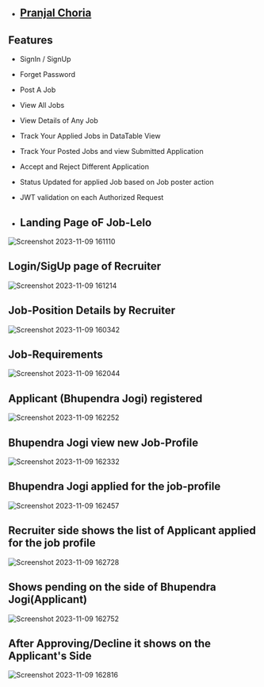 
- ## [Pranjal Choria](https://www.github.com/pranjal369)




## Features

- SignIn / SignUp
- Forget Password
- Post A Job
- View  All Jobs
- View Details of Any Job
- Track Your Applied Jobs in DataTable View 
- Track Your Posted Jobs and view Submitted Application 
- Accept and Reject Different Application 
- Status Updated for applied Job based on Job poster action 
- JWT validation on each Authorized Request

- ## Landing Page oF Job-Lelo
![Screenshot 2023-11-09 161110](https://github.com/pranjal369/NeuroNexus/assets/78440907/0d5328ff-35d1-457d-b119-da167cb3b6f0)

## Login/SigUp page of Recruiter
![Screenshot 2023-11-09 161214](https://github.com/pranjal369/NeuroNexus/assets/78440907/c568f178-6149-479d-a74f-20030e1f5ae1)

## Job-Position Details by Recruiter
![Screenshot 2023-11-09 160342](https://github.com/pranjal369/NeuroNexus/assets/78440907/e7386663-976f-4651-bd66-b0a4fe7116ef)


## Job-Requirements
![Screenshot 2023-11-09 162044](https://github.com/pranjal369/NeuroNexus/assets/78440907/39926128-e5a3-4c3e-8e66-c8b4bac37c48)

## Applicant (Bhupendra Jogi) registered
![Screenshot 2023-11-09 162252](https://github.com/pranjal369/NeuroNexus/assets/78440907/14476b62-7ef1-4fe5-9399-74c1dac41e93)

## Bhupendra Jogi view new Job-Profile
![Screenshot 2023-11-09 162332](https://github.com/pranjal369/NeuroNexus/assets/78440907/0bfe7722-b769-4038-8c50-aa69d641bddb)
## Bhupendra Jogi applied for the job-profile
![Screenshot 2023-11-09 162457](https://github.com/pranjal369/NeuroNexus/assets/78440907/02bb4ef4-c5a6-490c-869a-30a06879cda3)

## Recruiter side shows the list of Applicant applied for the job profile
![Screenshot 2023-11-09 162728](https://github.com/pranjal369/NeuroNexus/assets/78440907/90c90b85-5abd-4bf3-8230-707f190132e5)

## Shows pending on the side of Bhupendra Jogi(Applicant)
![Screenshot 2023-11-09 162752](https://github.com/pranjal369/NeuroNexus/assets/78440907/3bb6eb8a-52aa-4d8e-8dd2-bceab381abcf)

## After Approving/Decline it shows on the Applicant's Side
![Screenshot 2023-11-09 162816](https://github.com/pranjal369/NeuroNexus/assets/78440907/fad04a6f-3ca6-42f4-9a80-f371935cbd4a)


